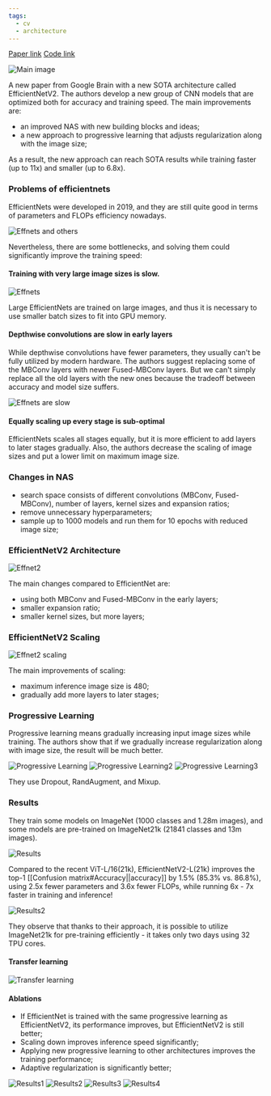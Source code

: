 ```yaml
---
tags:
  - cv
  - architecture
---
```

[Paper link](https://arxiv.org/abs/2104.00298)
[Code link](https://github.com/google/automl/efficientnetv2)

![Main image](https://andlukyane.com/images/paper_reviews/effnetv2/2021-04-02_11-17-41.jpg)

A new paper from Google Brain with a new SOTA architecture called EfficientNetV2. The authors develop a new group of CNN models that are optimized both for accuracy and training speed.
The main improvements are:
* an improved NAS with new building blocks and ideas;
* a new approach to progressive learning that adjusts regularization along with the image size;

As a result, the new approach can reach SOTA results while training faster (up to 11x) and smaller (up to 6.8x).
### Problems of efficientnets

EfficientNets were developed in 2019, and they are still quite good in terms of parameters and FLOPs efficiency nowadays.

![Effnets and others](https://andlukyane.com/images/paper_reviews/effnetv2/2021-04-02_10-27-18.jpg)

Nevertheless, there are some bottlenecks, and solving them could significantly improve the training speed:

#### Training with very large image sizes is slow. 

![Effnets](https://andlukyane.com/images/paper_reviews/effnetv2/2021-04-02_10-33-53.jpg)

Large EfficientNets are trained on large images, and thus it is necessary to use smaller batch sizes to fit into GPU memory.

#### Depthwise convolutions are slow in early layers

While depthwise convolutions have fewer parameters, they usually can't be fully utilized by modern hardware. The authors suggest replacing some of the MBConv layers with newer Fused-MBConv layers. But we can't simply replace all the old layers with the new ones because the tradeoff between accuracy and model size suffers.

![Effnets are slow](https://andlukyane.com/images/paper_reviews/effnetv2/2021-04-02_10-37-18.jpg)

#### Equally scaling up every stage is sub-optimal

EfficientNets scales all stages equally, but it is more efficient to add layers to later stages gradually. Also, the authors decrease the scaling of image sizes and put a lower limit on maximum image size.

### Changes in NAS

* search space consists of different convolutions (MBConv, Fused-MBConv), number of layers, kernel sizes and expansion ratios;
* remove unnecessary hyperparameters;
* sample up to 1000 models and run them for 10 epochs with reduced image size;

### EfficientNetV2 Architecture

![Effnet2](https://andlukyane.com/images/paper_reviews/effnetv2/2021-04-02_10-49-22.jpg)

The main changes compared to EfficientNet are:
* using both MBConv and Fused-MBConv in the early layers;
* smaller expansion ratio;
* smaller kernel sizes, but more layers;

### EfficientNetV2 Scaling

![Effnet2 scaling](https://andlukyane.com/images/paper_reviews/effnetv2/2021-04-02_10-51-06.jpg)

The main improvements of scaling:
* maximum inference image size is 480;
* gradually add more layers to later stages;

### Progressive Learning

Progressive learning means gradually increasing input image sizes while training. The authors show that if we gradually increase regularization along with image size, the result will be much better.

![Progressive Learning](https://andlukyane.com/images/paper_reviews/effnetv2/2021-04-02_10-54-07.jpg)
![Progressive Learning2](https://andlukyane.com/images/paper_reviews/effnetv2/2021-04-02_11-02-57.jpg)
![Progressive Learning3](https://andlukyane.com/images/paper_reviews/effnetv2/2021-04-02_11-04-11.jpg)

They use Dropout, RandAugment, and Mixup.

### Results

They train some models on ImageNet (1000 classes and 1.28m images), and some models are pre-trained on ImageNet21k (21841 classes and 13m images).

![Results](https://andlukyane.com/images/paper_reviews/effnetv2/2021-04-02_11-05-59.jpg)

Compared to the recent ViT-L/16(21k), EfficientNetV2-L(21k) improves the top-1 [[Confusion matrix#Accuracy||accuracy]] by 1.5% (85.3% vs. 86.8%), using 2.5x fewer parameters and 3.6x fewer FLOPs, while running 6x - 7x faster in training and inference!

![Results2](https://andlukyane.com/images/paper_reviews/effnetv2/2021-04-02_11-08-18.jpg)

They observe that thanks to their approach, it is possible to utilize ImageNet21k for pre-training efficiently - it takes only two days using 32 TPU cores.

#### Transfer learning

![Transfer learning](https://andlukyane.com/images/paper_reviews/effnetv2/2021-04-02_11-09-46.jpg)

#### Ablations

* If EfficientNet is trained with the same progressive learning as EfficientNetV2, its performance improves, but EfficientNetV2 is still better;
* Scaling down improves inference speed significantly;
* Applying new progressive learning to other architectures improves the training performance;
* Adaptive regularization is significantly better;


![Results1](https://andlukyane.com/images/paper_reviews/effnetv2/2021-04-02_11-10-33.jpg)
![Results2](https://andlukyane.com/images/paper_reviews/effnetv2/2021-04-02_11-10-57.jpg)
![Results3](https://andlukyane.com/images/paper_reviews/effnetv2/2021-04-02_11-11-24.jpg)
![Results4](https://andlukyane.com/images/paper_reviews/effnetv2/2021-04-02_11-11-43.jpg)
